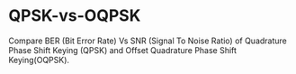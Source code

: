 # QPSK-vs-OQPSK
Compare BER (Bit Error Rate) Vs SNR (Signal To Noise Ratio) of  Quadrature Phase Shift Keying (QPSK) and Offset Quadrature Phase  Shift Keying(OQPSK). 
